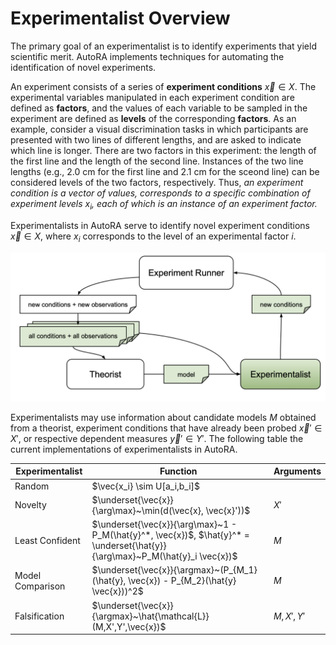 # Experimentalist Overview

The primary goal of an experimentalist is to identify experiments that yield 
scientific merit. AutoRA implements techniques for automating the identification 
of novel experiments.

An experiment consists of a series of **experiment conditions** $\vec{x} \in X$. 
The experimental variables manipulated in each experiment condition 
are defined as **factors**, and the values of each variable to be sampled 
in the experiment are defined as **levels** of the corresponding **factors**. 
As an example, consider a visual discrimination tasks in which participants are presented
with two lines of different lengths, and are asked to indicate which line is longer.
There are two factors in this experiment: the length of the first line and 
the length of the second line. Instances of the two line lengths 
(e.g., 2.0 cm for the first line and 2.1 cm for the sceond line) 
can be considered levels of the two factors, respectively. Thus, *an experiment condition is a vector of values,
corresponds to a specific combination of experiment levels $x_i$, 
each of which is an instance of an experiment factor.*

Experimentalists in AutoRA serve to identify novel 
experiment conditions $\vec{x} \in X$, where $x_i$ corresponds 
to the level of an experimental factor $i$.

![Overview](../img/experimentalist.png)

Experimentalists may use information about candidate models $M$ obtained from a theorist, 
experiment conditions that have already been probed $\vec{x}' \in X'$, or 
respective dependent measures $\vec{y}' \in Y'$. The following table the current implementations 
of experimentalists in AutoRA.

| Experimentalist  | Function                                                                                                                      | Arguments  |
|------------------|-------------------------------------------------------------------------------------------------------------------------------|------------|
| Random           | $\vec{x_i} \sim U[a_i,b_i]$                                                                                                   |            |
| Novelty          | $\underset{\vec{x}}{\arg\max}~\min(d(\vec{x}, \vec{x}'))$                                                                     | $X'$       |
| Least Confident  | $\underset{\vec{x}}{\arg\max}~1 - P_M(\hat{y}^*, \vec{x})$, $\hat{y}^* = \underset{\hat{y}}{\arg\max}~P_M(\hat{y}_i \vec{x})$ | $M$        |
| Model Comparison | $\underset{\vec{x}}{\argmax}~(P_{M_1}(\hat{y}, \vec{x}) - P_{M_2}(\hat{y} \vec{x}))^2$                                        | $M$        |
| Falsification    | $\underset{\vec{x}}{\argmax}~\hat{\mathcal{L}}(M,X',Y',\vec{x})$                                                              | $M, X', Y'$ |



